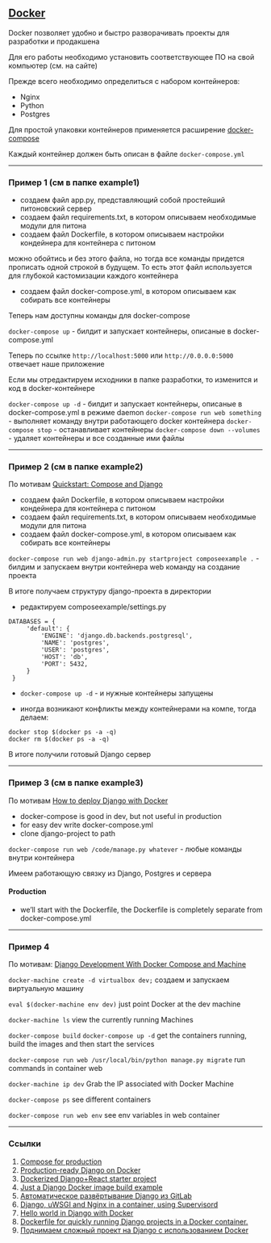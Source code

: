 ## [Docker](https://www.docker.com)

Docker позволяет удобно и быстро разворачивать проекты для разработки и продакшена

Для его работы необходимо установить соответствующее ПО на свой компьютер (см. на сайте)

Прежде всего необходимо определиться с набором контейнеров:

- Nginx
- Python
- Postgres

Для простой упаковки контейнеров применяется расширение [docker-compose](https://docs.docker.com/compose/overview/)

Каждый контейнер должен быть описан в файле `docker-compose.yml`

-------------

### Пример 1 (см в папке example1)

- создаем файл app.py, представляющий собой простейший питоновский сервер
- создаем файл requirements.txt, в котором описываем необходимые модули для питона
- создаем файл Dockerfile, в котором описываем настройки кондейнера для контейнера с питоном

можно обойтись и без этого файла, но тогда все команды придется прописать одной строкой в будущем. То есть этот файл используется для глубокой кастомизации каждого контейнера

- создаем файл docker-compose.yml, в котором описываем как собирать все контейнеры

Теперь нам доступны команды для docker-compose

`docker-compose up` - билдит и запускает контейнеры, описаные в docker-compose.yml

Теперь по ссылке `http://localhost:5000` или `http://0.0.0.0:5000` отвечает наше приложение

Если мы отредактируем исходники в папке разработки, то изменится и код в docker-контейнере

`docker-compose up -d` - билдит и запускает контейнеры, описаные в docker-compose.yml в режиме daemon
`docker-compose run web something` - выполняет команду внутри работающего docker контейнера
`docker-compose stop` - останавливает контейнеры
`docker-compose down --volumes` - удаляет контейнеры и все созданные ими файлы

-----------------------

### Пример 2 (см в папке example2)

По мотивам [Quickstart: Compose and Django](https://docs.docker.com/compose/django/)

- создаем файл Dockerfile, в котором описываем настройки кондейнера для контейнера с питоном
- создаем файл requirements.txt, в котором описываем необходимые модули для питона
- создаем файл docker-compose.yml, в котором описываем как собирать все контейнеры

`docker-compose run web django-admin.py startproject composeexample .` - билдим и запускаем внутри контейнера web команду на создание проекта

В итоге получаем структуру django-проекта в директории

- редактируем composeexample/settings.py

```
DATABASES = {
     'default': {
         'ENGINE': 'django.db.backends.postgresql',
         'NAME': 'postgres',
         'USER': 'postgres',
         'HOST': 'db',
         'PORT': 5432,
     }
 }
```

- `docker-compose up -d` - и нужные контейнеры запущены

- иногда возникают конфликты между контейнерами на компе, тогда делаем:

```
docker stop $(docker ps -a -q)
docker rm $(docker ps -a -q)
```

В итоге получили готовый Django сервер

------------------

### Пример 3 (см в папке example3)

По мотивам [How to deploy Django with Docker](https://www.stavros.io/posts/how-deploy-django-docker/)

- docker-compose is good in dev, but not useful in production
- for easy dev write docker-compose.yml
- clone django-project to path

`docker-compose run web /code/manage.py whatever` - любые команды внутри контейнера

Имеем работающую связку из Django, Postgres и сервера

#### Production

- we’ll start with the Dockerfile, the Dockerfile is completely separate from docker-compose.yml

-----------------

### Пример 4

По мотивам: [Django Development With Docker Compose and Machine](https://realpython.com/blog/python/django-development-with-docker-compose-and-machine/)

`docker-machine create -d virtualbox dev;` создаем и запускаем виртуальную машину

`eval $(docker-machine env dev)` just point Docker at the dev machine

`docker-machine ls` view the currently running Machines

`docker-compose build`  `docker-compose up -d` get the containers running, build the images and then start the services

`docker-compose run web /usr/local/bin/python manage.py migrate` run commands in container web

`docker-machine ip dev` Grab the IP associated with Docker Machine

`docker-compose ps` see different containers

`docker-compose run web env` see env variables in web container

--------------------






### Ссылки

1. [Compose for production](https://docs.docker.com/compose/production/)
2. [Production-ready Django on Docker](https://github.com/morninj/django-docker)
4. [Dockerized Django+React starter project](https://github.com/elielagmay/docker-django-react-seed)
5. [Just a Django Docker image build example](https://github.com/davidkwast/docker-django-example)
6. [Автоматическое развёртывание Django из GitLab](https://habrahabr.ru/post/316054/)
7. [Django, uWSGI and Nginx in a container, using Supervisord](https://github.com/dockerfiles/django-uwsgi-nginx)
8. [Hello world in Django with Docker](https://github.com/hoh/hello-django-docker)
9. [Dockerfile for quickly running Django projects in a Docker container.](https://github.com/praekeltfoundation/docker-django-bootstrap)
11. [Поднимаем сложный проект на Django с использованием Docker](https://habrahabr.ru/post/272811/)